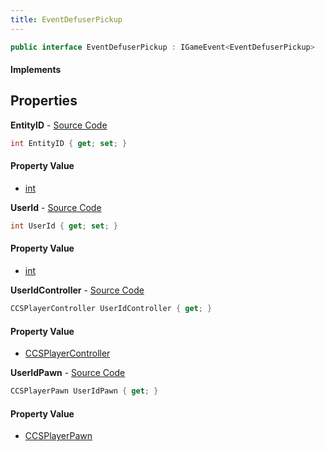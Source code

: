 ```yaml
---
title: EventDefuserPickup
---
```


```csharp
public interface EventDefuserPickup : IGameEvent<EventDefuserPickup>
```

#### Implements

## Properties

**EntityID** - [Source Code](https://github.com/swiftly-solution/swiftlys2/blob/main/managed/src/SwiftlyS2.Generated/GameEvents/Interfaces/EventDefuserPickup.cs#L22)

```csharp
int EntityID { get; set; }
```

#### Property Value

- [int](https://learn.microsoft.com/dotnet/api/system.int32)

**UserId** - [Source Code](https://github.com/swiftly-solution/swiftlys2/blob/main/managed/src/SwiftlyS2.Generated/GameEvents/Interfaces/EventDefuserPickup.cs#L43)

```csharp
int UserId { get; set; }
```

#### Property Value

- [int](https://learn.microsoft.com/dotnet/api/system.int32)

**UserIdController** - [Source Code](https://github.com/swiftly-solution/swiftlys2/blob/main/managed/src/SwiftlyS2.Generated/GameEvents/Interfaces/EventDefuserPickup.cs#L29)

```csharp
CCSPlayerController UserIdController { get; }
```

#### Property Value

- [CCSPlayerController](/docs/api/shared/schemadefinitions/ccsplayercontroller)

**UserIdPawn** - [Source Code](https://github.com/swiftly-solution/swiftlys2/blob/main/managed/src/SwiftlyS2.Generated/GameEvents/Interfaces/EventDefuserPickup.cs#L36)

```csharp
CCSPlayerPawn UserIdPawn { get; }
```

#### Property Value

- [CCSPlayerPawn](/docs/api/shared/schemadefinitions/ccsplayerpawn)

